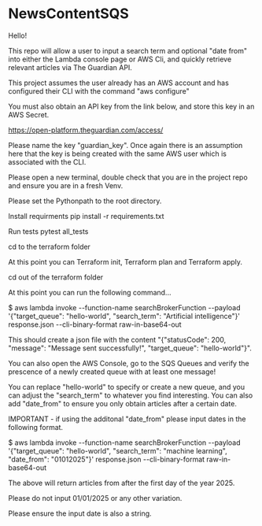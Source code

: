 # NewsContentSQS

Hello!

This repo will allow a user to input a search term and optional "date from" into either the Lambda console page or AWS Cli, and quickly retrieve relevant articles via The Guardian API.

This project assumes the user already has an AWS account and has configured their CLI with the command "aws configure"

You must also obtain an API key from the link below, and store this key in an AWS Secret. 

https://open-platform.theguardian.com/access/

Please name the key "guardian_key". Once again there is an assumption here that the key is being created with the same AWS user which is associated with the CLI.

Please open a new terminal, double check that you are in the project repo and ensure you are in a fresh Venv. 

Please set the Pythonpath to the root directory.

Install requirments
pip install -r requirements.txt

Run tests
pytest all_tests

cd to the terraform folder

At this point you can Terraform init, Terraform plan and Terraform apply.

cd out of the terraform folder

At this point you can run the following command...

$ aws lambda invoke --function-name searchBrokerFunction --payload '{"target_queue": "hello-world", "search_term": "Artificial intelligence"}' response.json --cli-binary-format raw-in-base64-out

This should create a json file with the content "{"statusCode": 200, "message": "Message sent successfully!", "target_queue": "hello-world"}".

You can also open the AWS Console, go to the SQS Queues and verify the prescence of a newly created queue with at least one message!

You can replace "hello-world" to specify or create a new queue, and you can adjust the "search_term" to whatever you find interesting. You can also add "date_from" to ensure you only obtain articles after a certain date.

IMPORTANT - if using the additonal "date_from" please input dates in the following format.

$ aws lambda invoke --function-name searchBrokerFunction --payload '{"target_queue": "hello-world", "search_term": "machine learning", "date_from": "01012025"}' response.json --cli-binary-format raw-in-base64-out

The above will return articles from after the first day of the year 2025.

Please do not input 01/01/2025 or any other variation. 

Please ensure the input date is also a string.